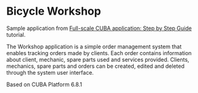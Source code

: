 # Bicycle Workshop

Sample application from [Full-scale CUBA application: Step by Step Guide](https://github.com/aleksey-stukalov/workshop) tutorial.

The Workshop application is a simple order management system that enables tracking orders made by clients. Each order contains information about client, mechanic, spare parts used and services provided. Clients, mechanics, spare parts and orders can be created, edited and deleted through the system user interface.

Based on CUBA Platform 6.8.1
